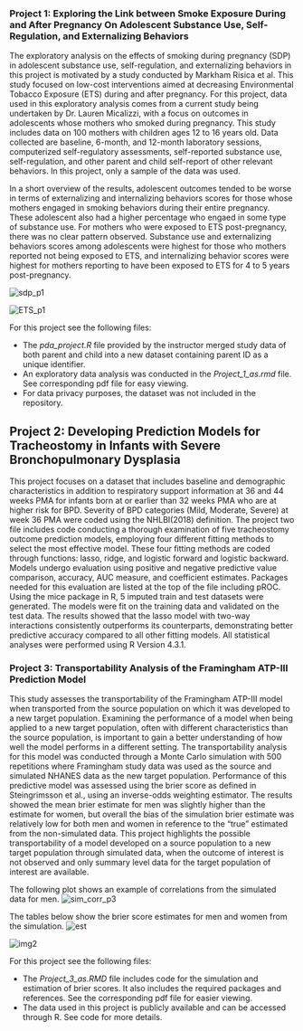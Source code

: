 ### Project 1: Exploring the Link between Smoke Exposure During and After Pregnancy On Adolescent Substance Use, Self-Regulation, and Externalizing Behaviors

The exploratory analysis on the effects of smoking during pregnancy (SDP) in adolescent substance use, self-regulation, and externalizing behaviors in this project is motivated by a study conducted by Markham Risica et al. This study focused on low-cost interventions aimed at decreasing Environmental Tobacco Exposure (ETS) during and after pregnancy. For this project, data used in this exploratory analysis comes from a current study being undertaken by Dr. Lauren Micalizzi, with a focus on outcomes in adolescents whose mothers who smoked during pregnancy. This study includes data on 100 mothers with children ages 12 to 16 years old. Data collected are baseline, 6-month, and 12-month laboratory sessions, computerized self-regulatory assessments, self-reported substance use, self-regulation, and other parent and child self-report of other relevant behaviors. In this project, only a sample of the data was used.

In a short overview of the results, adolescent outcomes tended to be worse in terms of externalizing and internalizing behaviors scores for those whose mothers engaged in smoking behaviors during their entire pregnancy. These adolescent also had a higher percentage who engaed in some type of substance use. For mothers who were exposed to ETS post-pregnancy, there was no clear pattern observed. Substance use and externalizing behaviors scores among adolescents were highest for those who mothers reported not being exposed to ETS, and internalizing behavior scores were highest for mothers reporting to have been exposed to ETS for 4 to 5 years post-pregnancy. 

![sdp_p1](https://github.com/aserra10/PHP2550-Projects/assets/119968598/f268fd7c-b77c-4ced-8573-54f48a270ea6)

![ETS_p1](https://github.com/aserra10/PHP2550-Projects/assets/119968598/fb63797f-349c-42f0-8d45-e5a0642aecff)


For this project see the following files: 
- The *pda_project.R* file provided by the instructor merged study data of both parent and child into a new dataset containing parent ID as a unique identifier.
- An exploratory data analysis was conducted in the *Project_1_as.rmd* file. See corresponding pdf file for easy viewing.
- For data privacy purposes, the dataset was not included in the repository.
  
## Project 2: Developing Prediction Models for Tracheostomy in Infants with Severe Bronchopulmonary Dysplasia
This project focuses on a dataset that includes baseline and demographic characteristics in addition to respiratory support information at 36 and 44 weeks PMA for infants born at or earlier than 32 weeks PMA who are at higher risk for BPD. Severity of BPD categories (Mild, Moderate, Severe) at week 36 PMA were coded using the NHLBI(2018) definition. The project two file includes code conducting a thorough examination of five tracheostomy outcome prediction models, employing four different fitting methods to select the most effective model. These four fitting methods are coded through functions: lasso, ridge, and logistic forward and logistic backward. Models undergo evaluation using positive and negative predictive value comparison, accuracy, AUC measure, and coefficient estimates. Packages needed for this evaluation are listed at the top of the file including pROC. Using the mice package in R, 5 imputed train and test datasets were generated. The models were fit on the training data and validated on the test data. The results showed that the lasso model with two-way interactions consistently outperforms its counterparts, demonstrating better predictive accuracy compared to all other fitting models. All statistical analyses were performed using R Version 4.3.1. 

### Project 3: Transportability Analysis of the Framingham ATP-III Prediction Model
This study assesses the transportability of the Framingham ATP-III model when transported from the source population on which it was developed to a new target population. Examining the performance of a model when being applied to a new target population, often with different characteristics than the source population, is important to gain a better understanding of how well the model performs
in a different setting. The transportability analysis for this model was conducted through a Monte Carlo simulation with 500 repetitions where Framingham study data was used as the source and simulated NHANES data as the new target population. Performance of this predictive model was assessed using the brier score as defined in Steingrimsson et al., using an inverse-odds weighting estimator. The results showed the mean brier estimate for men was slightly higher than the estimate for women, but overall the bias of the simulation brier estimate was relatively low for both men and women in reference to the “true” estimated from the non-simulated data. This project highlights the possible transportability of a model developed on a source population to a new target population through simulated data, when the
outcome of interest is not observed and only summary level data for the target population of interest are available.


The following plot shows an example of correlations from the simulated data for men. 
![sim_corr_p3](https://github.com/aserra10/PHP2550-Projects/assets/119968598/26ecffff-11f5-48d2-acb2-182e76f438e3)

The tables below show the brier score estimates for men and women from the simulation.
![est](https://github.com/aserra10/PHP2550-Projects/assets/119968598/3921a729-d579-439d-a2d7-b5dfdf24f660)

![img2](https://github.com/aserra10/PHP2550-Projects/assets/119968598/2b0b95b2-5817-4bf5-835b-f62df00cf256)


For this project see the following files: 
- The *Project_3_as.RMD* file includes code for the simulation and estimation of brier scores. It also includes the required packages and references. See the corresponding pdf file for easier viewing.
- The data used in this project is publicly available and can be accessed through R. See code for more details.


